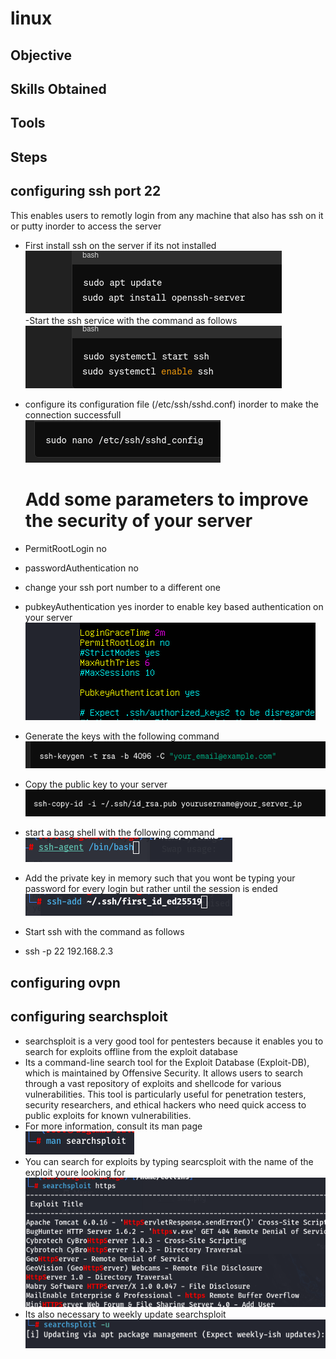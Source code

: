 # linux
## Objective 
## Skills Obtained 
## Tools
## Steps
## configuring ssh port 22
This enables users to remotly login from any machine that also has ssh on it or putty inorder to access the server 
  - First install ssh on the server if its not installed
  <br><img src="https://github.com/collinsbigomba/linux/blob/main/images/ssh1.png" /> </br>
  -Start the ssh service with the command as follows
  <br><img src="https://github.com/collinsbigomba/linux/blob/main/images/ssh2.png" /> </br>
  - configure its configuration file (/etc/ssh/sshd.conf) inorder to make the connection successfull
   <br><img src="https://github.com/collinsbigomba/linux/blob/main/images/ssh3.png" /> </br>
    # Add some parameters to improve the security of your server
   - PermitRootLogin no 
   - passwordAuthentication no 
   - change your ssh port number to a different one 
   - pubkeyAuthentication yes inorder to enable key based authentication on your server 
    <br><img src="https://github.com/collinsbigomba/linux/blob/main/images/ssh.png" /> </br>

  - Generate the keys with the following command
    <br><img src="https://github.com/collinsbigomba/linux/blob/main/images/keygen1.png" /> </br>
  - Copy the public key to your server
   <br><img src="https://github.com/collinsbigomba/linux/blob/main/images/copy.png" /> </br>
  - start a basg shell with the following command
   <br><img src="https://github.com/collinsbigomba/linux/blob/main/images/bash.png" /> </br>
  - Add the private key in memory such that you wont be typing your password for every login but rather until the session is ended
   <br><img src="https://github.com/collinsbigomba/linux/blob/main/images/add.png" /> </br>
  - Start ssh with the command as follows
  - ssh -p 22 192.168.2.3

## configuring ovpn

## configuring searchsploit
- searchsploit is a very good tool for pentesters because it enables you to search for exploits offline from the exploit database
- Its a command-line search tool for the Exploit Database (Exploit-DB), which is maintained by Offensive Security. It allows users to search through a vast repository of exploits and shellcode for various vulnerabilities. This tool is particularly useful for penetration testers, security researchers, and ethical hackers who need quick access to public exploits for known vulnerabilities.
- For more information, consult its man page
 <br><img src="https://github.com/collinsbigomba/linux/blob/main/searchsploit.png" /> </br>
 - You can search for exploits by typing searcsploit with the name of the exploit youre looking for
 <br><img src="https://github.com/collinsbigomba/linux/blob/main/searchsploit1.png" /> </br>
 - Its also necessary to weekly update searchsploit 
 <br><img src="https://github.com/collinsbigomba/linux/blob/main/searchsploit3.png" /> </br>


  
